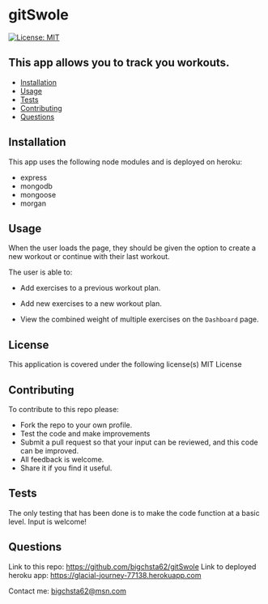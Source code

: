 # gitSwole

[![License: MIT](https://img.shields.io/badge/License-MIT-yellow.svg)](https://opensource.org/licenses/MIT)

## This app allows you to track you workouts.

* [Installation](#installation)
* [Usage](#usage)
* [Tests](#tests)
* [Contributing](#contributing)
* [Questions](#questions)


## Installation
 This app uses the following node modules and is deployed on heroku:

 * express
 * mongodb
 * mongoose
 * morgan



## Usage
 When the user loads the page, they should be given the option to create a new workout or continue with their last workout.

The user is able to:

  * Add exercises to a previous workout plan.

  * Add new exercises to a new workout plan.

  * View the combined weight of multiple exercises on the `Dashboard` page.

## License
This application is covered under the following license(s)
MIT License

## Contributing
   To contribute to this repo please:

* Fork the repo to your own profile.
* Test the code and make improvements
* Submit a pull request so that your input can be reviewed, and this code can be improved.
* All feedback is welcome.
* Share it if you find it useful.

## Tests
 The only testing that has been done is to make the code function at a basic level.
Input is welcome!

## Questions
Link to this repo:  https://github.com/bigchsta62/gitSwole
Link to deployed heroku app:  https://glacial-journey-77138.herokuapp.com

Contact me:  bigchsta62@msn.com
